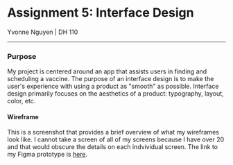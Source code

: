 # Assignment 5: Interface Design 
Yvonne Nguyen | DH 110

---
### Purpose
My project is centered around an app that assists users in finding and scheduling a vaccine. The purpose of an interface design is to make the user's experience with using a product as "smooth" as possible. Interface design primarily focuses on the aesthetics of a product: typography, layout, color, etc. 

#### Wireframe
This is a screenshot that provides a brief overview of what my wireframes look like. I cannot take a screen of all of my screens because I have over 20 and that would obscure the details on each indvividual screen. The link to my Figma prototype is [here](https://www.figma.com/file/EkkyhsjrsY9pp6xjSA3D2a/dh110-assignment-6%3A-high-fidelity-prototype?node-id=0%3A1).


